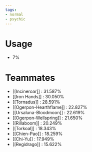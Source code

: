 ```yaml
---
tags:
- normal
- psychic
---
```

# Usage
- 7%
# Teammates
- [[Incineroar]] : 31.587%
- [[Iron Hands]] : 30.050%
- [[Tornadus]] : 28.591%
- [[Ogerpon-Hearthflame]] : 22.827%
- [[Ursaluna-Bloodmoon]] : 22.619%
- [[Ogerpon-Wellspring]] : 21.650%
- [[Rillaboom]] : 20.249%
- [[Torkoal]] : 18.343%
- [[Chien-Pao]] : 18.259%
- [[Chi-Yu]] : 17.949%
- [[Regidrago]] : 15.622%